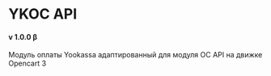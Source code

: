 # YKOC API 
#### v 1.0.0 β 

Модуль оплаты Yookassa адаптированный для модуля OC API на движке Opencart 3